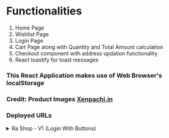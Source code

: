 # Functionalities

1. Home Page
2. Wishlist Page
3. Login Page
4. Cart Page along with Quantity and Total Amount calculation
5. Checkout component with address updation functionality
6. React toastify for toast messages

### This React Application makes use of Web Browser's localStorage

### Credit: Product Images <a href="https://www.xenpachi.in/" target="_blank">Xenpachi.in</a>

### Deployed URLs

<details>
<summary>Ra Shop - V1 (Login With Buttons)</summary>

Access the Artify V1 at [https://ra-shop-v1.vercel.app/](https://ra-shop-v1.vercel.app/)

</details>
